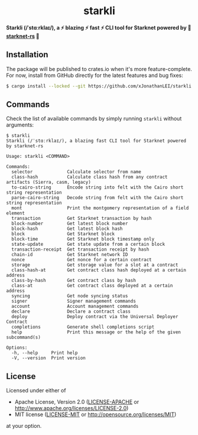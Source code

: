 <p align="center">
  <h1 align="center">starkli</h1>
</p>

**Starkli (/ˈstɑːrklaɪ/), a :zap: blazing :zap: fast :zap: CLI tool for Starknet powered by :crab: [starknet-rs](https://github.com/xJonathanLEI/starknet-rs) :crab:**

## Installation

The package will be published to crates.io when it's more feature-complete. For now, install from GitHub directly for the latest features and bug fixes:

```sh
$ cargo install --locked --git https://github.com/xJonathanLEI/starkli
```

## Commands

Check the list of available commands by simply running `starkli` without arguments:

```console
$ starkli
Starkli (/ˈstɑːrklaɪ/), a blazing fast CLI tool for Starknet powered by starknet-rs

Usage: starkli <COMMAND>

Commands:
  selector             Calculate selector from name
  class-hash           Calculate class hash from any contract artifacts (Sierra, casm, legacy)
  to-cairo-string      Encode string into felt with the Cairo short string representation
  parse-cairo-string   Decode string from felt with the Cairo short string representation
  mont                 Print the montgomery representation of a field element
  transaction          Get Starknet transaction by hash
  block-number         Get latest block number
  block-hash           Get latest block hash
  block                Get Starknet block
  block-time           Get Starknet block timestamp only
  state-update         Get state update from a certain block
  transaction-receipt  Get transaction receipt by hash
  chain-id             Get Starknet network ID
  nonce                Get nonce for a certain contract
  storage              Get storage value for a slot at a contract
  class-hash-at        Get contract class hash deployed at a certain address
  class-by-hash        Get contract class by hash
  class-at             Get contract class deployed at a certain address
  syncing              Get node syncing status
  signer               Signer management commands
  account              Account management commands
  declare              Declare a contract class
  deploy               Deploy contract via the Universal Deployer Contract
  completions          Generate shell completions script
  help                 Print this message or the help of the given subcommand(s)

Options:
  -h, --help     Print help
  -V, --version  Print version
```

## License

Licensed under either of

- Apache License, Version 2.0 ([LICENSE-APACHE](./LICENSE-APACHE) or <http://www.apache.org/licenses/LICENSE-2.0>)
- MIT license ([LICENSE-MIT](./LICENSE-MIT) or <http://opensource.org/licenses/MIT>)

at your option.
